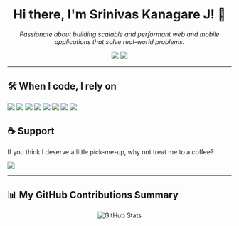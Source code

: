 <!-- Profile Header with Name & Short Bio -->
<h1 align="center">Hi there, I'm Srinivas Kanagare J! 👋</h1>
<p align="center">
  <em>Passionate about building scalable and performant web and mobile applications that solve real-world problems.</em>
</p>

<!-- Contact, Location and Profile Info -->
<p align="center">
  <a href="mailto:kanagare.srinivas@gmail.com"><img src="https://img.shields.io/badge/-Email-c14438?style=flat-square&logo=Gmail&logoColor=white" /></a>
  <a href="https://linkedin.com/in/srinivas-kangare/" target="_blank"><img src="https://img.shields.io/badge/-LinkedIn-blue?style=flat-square&logo=linkedin&logoColor=white" /></a>
<!--   <img src="https://img.shields.io/badge/-Dallas,%20Texas-black?style=flat-square&logo=map-pin&logoColor=white"/>
  <img src="https://img.shields.io/badge/-He/Him-yellowgreen?style=flat-square"/> -->
</p>

---

## 🛠️ When I code, I rely on

<p>
  <img src="https://img.shields.io/badge/HTML5-e34c26?style=flat&logo=html5&logoColor=white"/>
  <img src="https://img.shields.io/badge/CSS3-1572B6?style=flat&logo=css3&logoColor=white"/>
  <img src="https://img.shields.io/badge/JavaScript-f7df1e?style=flat&logo=javascript&logoColor=black"/>
<!--   <img src="https://img.shields.io/badge/TypeScript-007acc?style=flat&logo=typescript&logoColor=white"/> -->
  <img src="https://img.shields.io/badge/React-61dafb?style=flat&logo=react&logoColor=black"/>
<!--   <img src="https://img.shields.io/badge/Angular-dd0031?style=flat&logo=angular&logoColor=white"/> -->
<!--   <img src="https://img.shields.io/badge/Node.js-339933?style=flat&logo=nodedotjs&logoColor=white"/> -->
<!--   <img src="https://img.shields.io/badge/Express-000000?style=flat&logo=express&logoColor=white"/> -->
<!--   <img src="https://img.shields.io/badge/MongoDB-47a248?style=flat&logo=mongodb&logoColor=white"/> -->
  <img src="https://img.shields.io/badge/MySQL-4479A1?style=flat&logo=mysql&logoColor=white"/>
  <img src="https://img.shields.io/badge/Git-F05032?style=flat&logo=git&logoColor=white"/>
  <img src="https://img.shields.io/badge/GitHub-181717?style=flat&logo=github&logoColor=white"/>
  <img src="https://img.shields.io/badge/Bootstrap-563d7c?style=flat&logo=bootstrap&logoColor=white"/>
<!--   <img src="https://img.shields.io/badge/Redux-764abc?style=flat&logo=redux&logoColor=white"/> -->
<!--  / <img src="https://img.shields.io/badge/Firebase-ffca28?style=flat&logo=firebase&logoColor=black"/> -->
<!--   <img src="https://img.shields.io/badge/GraphQL-e535ab?style=flat&logo=graphql&logoColor=white"/> -->
<!--   <img src="https://img.shields.io/badge/AWS-232F3E?style=flat&logo=amazonaws&logoColor=white"/> -->
</p>



## ☕ Support

<p>If you think I deserve a little pick-me-up, why not treat me to a coffee?</p>
<a href="https://www.buymeacoffee.com/yourusername"><img src="https://img.shields.io/badge/-Buy%20me%20a%20coffee-ffdd00?style=flat&logo=buy-me-a-coffee&logoColor=black"/></a>

---

## 📊 My GitHub Contributions Summary

<p align="center">
  <img src="https://github-readme-stats.vercel.app/api?username=srini526&show_icons=true&theme=tokyonight" alt="GitHub Stats"/>
</p>

<!--
**srini526/srini526** is a ✨ special ✨ repository because its `README.md` (this file) appears on your GitHub profile.
-->
